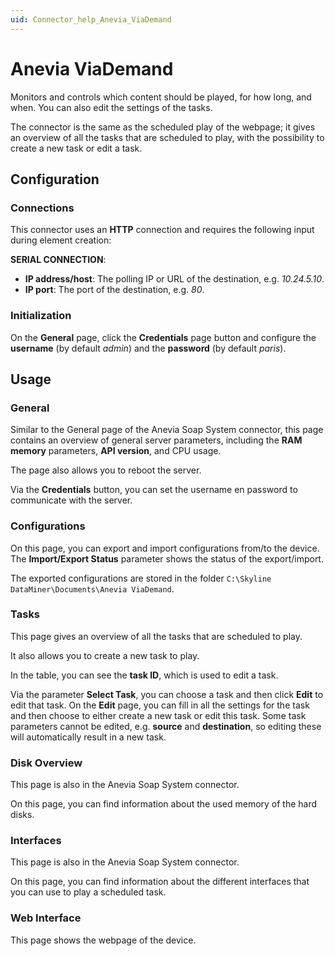 ```yaml
---
uid: Connector_help_Anevia_ViaDemand
---
```


# Anevia ViaDemand

Monitors and controls which content should be played, for how long, and when. You can also edit the settings of the tasks.

The connector is the same as the scheduled play of the webpage; it gives an overview of all the tasks that are scheduled to play, with the possibility to create a new task or edit a task.

## Configuration

### Connections

This connector uses an **HTTP** connection and requires the following input during element creation:

**SERIAL CONNECTION**:

- **IP address/host**: The polling IP or URL of the destination, e.g. *10.24.5.10*.
- **IP port**: The port of the destination, e.g. *80*.

### Initialization

On the **General** page, click the **Credentials** page button and configure the **username** (by default *admin*) and the **password** (by default *paris*).

## Usage

### General

Similar to the General page of the Anevia Soap System connector, this page contains an overview of general server parameters, including the **RAM memory** parameters, **API version**, and CPU usage.

The page also allows you to reboot the server.

Via the **Credentials** button, you can set the username en password to communicate with the server.

### Configurations

On this page, you can export and import configurations from/to the device. The **Import/Export Status** parameter shows the status of the export/import.

The exported configurations are stored in the folder `C:\Skyline DataMiner\Documents\Anevia ViaDemand`.

### Tasks

This page gives an overview of all the tasks that are scheduled to play.

It also allows you to create a new task to play.

In the table, you can see the **task ID**, which is used to edit a task.

Via the parameter **Select Task**, you can choose a task and then click **Edit** to edit that task. On the **Edit** page, you can fill in all the settings for the task and then choose to either create a new task or edit this task. Some task parameters cannot be edited, e.g. **source** and **destination**, so editing these will automatically result in a new task.

### Disk Overview

This page is also in the Anevia Soap System connector.

On this page, you can find information about the used memory of the hard disks.

### Interfaces

This page is also in the Anevia Soap System connector.

On this page, you can find information about the different interfaces that you can use to play a scheduled task.

### Web Interface

This page shows the webpage of the device.
